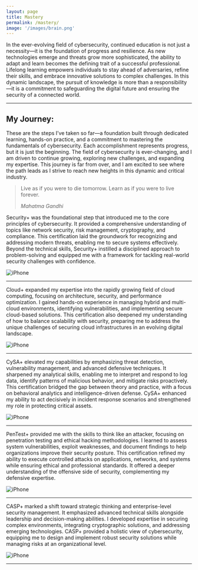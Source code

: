 ```yaml
---
layout: page
title: Mastery
permalink: /mastery/
image: '/images/brain.png'
---
```

In the ever-evolving field of cybersecurity, continued education is not just a necessity—it is the foundation of progress and resilience. As new technologies emerge and threats grow more sophisticated, the ability to adapt and learn becomes the defining trait of a successful professional. Lifelong learning empowers individuals to stay ahead of adversaries, refine their skills, and embrace innovative solutions to complex challenges. In this dynamic landscape, the pursuit of knowledge is more than a responsibility—it is a commitment to safeguarding the digital future and ensuring the security of a connected world.

***

## My Journey:

These are the steps I’ve taken so far—a foundation built through dedicated learning, hands-on practice, and a commitment to mastering the fundamentals of cybersecurity. Each accomplishment represents progress, but it is just the beginning. The field of cybersecurity is ever-changing, and I am driven to continue growing, exploring new challenges, and expanding my expertise. This journey is far from over, and I am excited to see where the path leads as I strive to reach new heights in this dynamic and critical industry.



> Live as if you were to die tomorrow. Learn as if you were to live forever.
>
> <cite>Mahatma Gandhi</cite>



Security+ was the foundational step that introduced me to the core principles of cybersecurity. It provided a comprehensive understanding of topics like network security, risk management, cryptography, and compliance. This certification laid the groundwork for recognizing and addressing modern threats, enabling me to secure systems effectively. Beyond the technical skills, Security+ instilled a disciplined approach to problem-solving and equipped me with a framework for tackling real-world security challenges with confidence.

![iPhone](/images/certa.png)

***

Cloud+ expanded my expertise into the rapidly growing field of cloud computing, focusing on architecture, security, and performance optimization. I gained hands-on experience in managing hybrid and multi-cloud environments, identifying vulnerabilities, and implementing secure cloud-based solutions. This certification also deepened my understanding of how to balance scalability with security, preparing me to address the unique challenges of securing cloud infrastructures in an evolving digital landscape.

![iPhone](/images/certb.png)

***

CySA+ elevated my capabilities by emphasizing threat detection, vulnerability management, and advanced defensive techniques. It sharpened my analytical skills, enabling me to interpret and respond to log data, identify patterns of malicious behavior, and mitigate risks proactively. This certification bridged the gap between theory and practice, with a focus on behavioral analytics and intelligence-driven defense. CySA+ enhanced my ability to act decisively in incident response scenarios and strengthened my role in protecting critical assets.

![iPhone](/images/certc.png)

***

PenTest+ provided me with the skills to think like an attacker, focusing on penetration testing and ethical hacking methodologies. I learned to assess system vulnerabilities, exploit weaknesses, and document findings to help organizations improve their security posture. This certification refined my ability to execute controlled attacks on applications, networks, and systems while ensuring ethical and professional standards. It offered a deeper understanding of the offensive side of security, complementing my defensive expertise.

![iPhone](/images/certd.png)

***

CASP+ marked a shift toward strategic thinking and enterprise-level security management. It emphasized advanced technical skills alongside leadership and decision-making abilities. I developed expertise in securing complex environments, integrating cryptographic solutions, and addressing emerging technologies. CASP+ provided a holistic view of cybersecurity, equipping me to design and implement robust security solutions while managing risks at an organizational level.

![iPhone](/images/certe.png)

***


